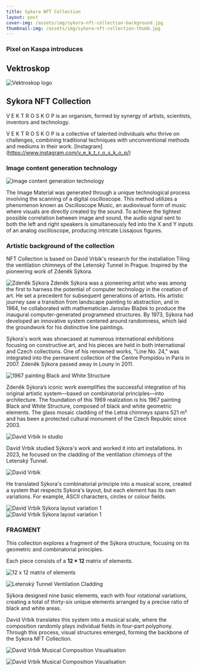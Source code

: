 ```yaml
---
title: Sykora NFT Collection
layout: post
cover-img: /assets/img/sykora-nft-collection-background.jpg
thumbnail-img: /assets/img/sykora-nft-collection-thumb.jpg
---
```

### Pixel on Kaspa introduces
## Vektroskop
![Vektroskop logo](/assets/img/sykora-nft-collection-vektroskop-logo.jpg)

## Sykora NFT Collection

V E K T R O S K O P
is an organism, formed by synergy of artists, scientists, inventors and technology.

V E K T R O S K O P
is a collective of talented individuals who thrive on challenges, combining traditional techniques with unconventional methods and mediums in their work. 
[Instagram] (https://www.instagram.com/v_e_k_t_r_o_s_k_o_p/)

### Image content generation technology
![Image content generation technology](/assets/img/sykora-nft-collection-image-generation.jpg)

The Image Material was generated through a unique technological process involving the scanning of a digital oscilloscope. This method utilizes a phenomenon known as Oscilloscope Music, an audiovisual form of music where visuals are directly created by the sound. To achieve the tightest possible correlation between image and sound, the audio signal sent to both the left and right speakers is simultaneously fed into the X and Y inputs of an analog oscilloscope, producing intricate Lissajous figures.

### Artistic background of the collection
NFT Collection is based on David Vrbik's research for the installation Tiling the ventilation chimneys of the Letenský Tunnel in Prague. Inspired by the pioneering work of Zdeněk Sýkora.

![Zdeněk Sýkora](/assets/img/sykora-nft-collection-zdenek-sykora.jpg)
Zdeněk Sýkora was a pioneering artist who was among the first to harness the potential of computer technology in the creation of art. He set a precedent for subsequent generations of artists. His artistic journey saw a transition from landscape painting to abstraction, and in 1964, he collaborated with mathematician Jaroslav Blažek to produce the inaugural computer-generated programmed structures. By 1973, Sýkora had developed an innovative system centered around randomness, which laid the groundwork for his distinctive line paintings. 

Sýkora's work was showcased at numerous international exhibitions focusing on constructive art, and his pieces are held in both international and Czech collections. One of his renowned works, "Line No. 24," was integrated into the permanent collection of the Centre Pompidou in Paris in 2007. Zdeněk Sýkora passed away in Louny in 2011.

![1967 painting Black and White Structure](/assets/img/sykora-nft-collection-black-and-white-structure.jpg)

Zdeněk Sýkora’s iconic work exemplifies the successful integration of his original artistic system—based on combinatorial principles—into architecture. The foundation of this 1969 realization is his 1967 painting Black and White Structure, composed of black and white geometric elements. The glass mosaic cladding of the Letná chimneys spans 521 m² and has been a protected cultural monument of the Czech Republic since 2003.

![David Vrbík in studio](/assets/img/sykora-nft-collection-dv1.jpg)

David Vrbík studied Sýkora's work and worked it into art installations. In 2023, he focused on the cladding of the ventilation chimneys of the Letenský Tunnel.

![David Vrbík](/assets/img/sykora-nft-collection-dv2.jpg)

He translated Sýkora's combinatorial principle into a musical score, created a system that respects Sykora's layout, but each element has its own variations. For example, ASCII characters, circles or colour fields.

![David Vrbík Sýkora layout variation 1](/assets/img/sykora-nft-collection-dv3.jpg)
![David Vrbík Sýkora layout variation 1](/assets/img/sykora-nft-collection-dv4.jpg)

### FRAGMENT
This collection explores a fragment of the Sýkora structure, focusing on its geometric and combinatorial principles.

Each piece consists of a **12 × 12** matrix of elements.

![12 x 12 matrix of elements](/assets/img/sykora-nft-collection-dv5.jpg)

![Letenský Tunnel Ventilation Cladding](/assets/img/sykora-nft-collection-dv6.jpg)

Sýkora designed nine basic elements, each with four rotational variations, creating a total of thirty-six unique elements arranged by a precise ratio of black and white areas.

David Vrbík translates this system into a musical scale, where the composition randomly plays individual fields in four-part polyphony. Through this process, visual structures emerged, forming the backbone of the Sykora NFT Collection.

![David Vrbík Musical Composition Visualisation](/assets/img/sykora-nft-collection-dv7.jpg)

![David Vrbík Musical Composition Visualisation](/assets/img/sykora-nft-collection-dv8.jpg)

